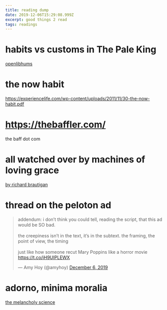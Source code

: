 ```yaml
---
title: reading dump
date: 2019-12-06T15:29:08.999Z
excerpt: good things 2 read
tags: readings
---
```


# habits vs customs in The Pale King

[openlibhums](https://orbit.openlibhums.org/article/id/391/#nm14)

# the now habit

https://experiencelife.com/wp-content/uploads/2011/11/30-the-now-habit.pdf

# https://thebaffler.com/

the baff dot com

# all watched over by machines of loving grace

[by richard brautigan](https://www.theatlantic.com/technology/archive/2011/09/weekend-poem-all-watched-over-by-machines-of-loving-grace/245251/)

# thread on the peloton ad

<blockquote class="twitter-tweet"><p lang="en" dir="ltr">addendum: i don’t think you could tell, reading the script, that this ad would be SO bad.<br><br>the creepiness isn’t in the text, it’s in the subtext. the framing, the point of view, the timing<br><br>just like how someone recut Mary Poppins like a horror movie <a href="https://t.co/iH9UIPLEWX">https://t.co/iH9UIPLEWX</a></p>&mdash; Amy Hoy (@amyhoy) <a href="https://twitter.com/amyhoy/status/1202846425287016449?ref_src=twsrc%5Etfw">December 6, 2019</a></blockquote> <script async src="https://platform.twitter.com/widgets.js" charset="utf-8"></script>

# adorno, minima moralia

[the melancholy science](https://www.marxists.org/reference/archive/adorno/1951/mm/ch01.htm)

